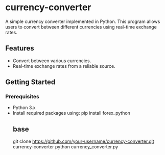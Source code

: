 # currency-converter

A simple currency converter implemented in Python. This program allows users to convert between different currencies using real-time exchange rates.

## Features

- Convert between various currencies.
- Real-time exchange rates from a reliable source.

## Getting Started

### Prerequisites

- Python 3.x
- Install required packages using:
    pip install forex_python
  ## base
    git clone https://github.com/your-username/currency-converter.git
    currency-converter
  python currency_converter.py


  
